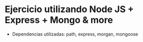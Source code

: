 # Ejercicio utilizando Node JS + Express + Mongo & more

* Dependencias utilizadas: path, express, morgan, mongoose
